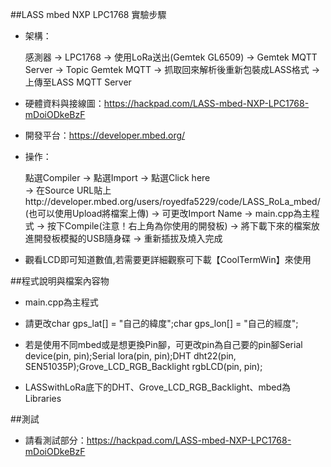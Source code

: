 ##LASS mbed NXP LPC1768 實驗步驟

* 架構：

	感測器 -> LPC1768 -> 使用LoRa送出(Gemtek GL6509) 
	-> Gemtek MQTT Server -> Topic Gemtek MQTT 
	-> 抓取回來解析後重新包裝成LASS格式 
	-> 上傳至LASS MQTT Server

* 硬體資料與接線圖：https://hackpad.com/LASS-mbed-NXP-LPC1768-mDoiODkeBzF

* 開發平台：https://developer.mbed.org/

* 操作：

	點選Compiler -> 點選Import -> 點選Click here  
	-> 在Source URL貼上http://developer.mbed.org/users/royedfa5229/code/LASS_RoLa_mbed/ (也可以使用Upload將檔案上傳)
	-> 可更改Import Name -> main.cpp為主程式 
	-> 按下Compile(注意！右上角為你使用的開發板) 
	-> 將下載下來的檔案放進開發板模擬的USB隨身碟 
	-> 重新插拔及燒入完成

* 觀看LCD即可知道數值,若需要更詳細觀察可下載【CoolTermWin】來使用

##程式說明與檔案內容物

* main.cpp為主程式

* 請更改char gps_lat[] = "自己的緯度";char gps_lon[] = "自己的經度";

* 若是使用不同mbed或是想更換Pin腳，可更改pin為自己要的pin腳Serial device(pin, pin);Serial lora(pin, pin);DHT dht22(pin, SEN51035P);Grove_LCD_RGB_Backlight rgbLCD(pin, pin);

* LASSwithLoRa底下的DHT、Grove_LCD_RGB_Backlight、mbed為Libraries

##測試

* 請看測試部分：https://hackpad.com/LASS-mbed-NXP-LPC1768-mDoiODkeBzF
